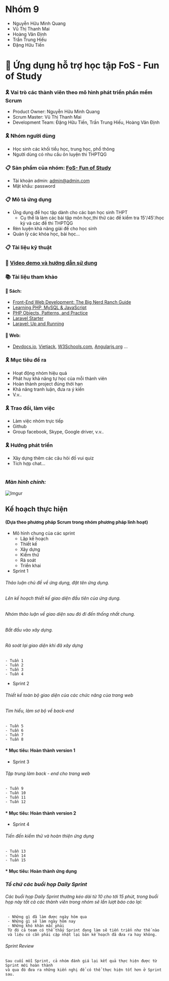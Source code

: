 # Nhóm 9
- Nguyễn Hữu Minh Quang
- Vũ Thị Thanh Mai
- Hoàng Văn Định
- Trần Trung Hiếu
- Đặng Hữu Tiến

# :scroll: Ứng dụng hỗ trợ học tập FoS - Fun of Study<br>

### :reminder_ribbon: Vai trò các thành viên theo mô hình phát triển phần mềm Scrum
- Product Owner: Nguyễn Hữu Minh Quang
- Scrum Master: Vũ Thị Thanh Mai
- Development Team: Đặng Hữu Tiến, Trần Trung Hiếu, Hoàng Văn Định 

### :reminder_ribbon: Nhóm người dùng
- Học sinh các khối tiểu học, trung học, phổ thông
- Người dùng có nhu cầu ôn luyện thi THPTQG

### :clipboard: Sản phẩm của nhóm: [FoS- Fun of Study](https://fos-quiz.herokuapp.com/)
- Tài khoản admin: admin@admin.com
- Mật khẩu: password

 ### :clipboard: Mô tả ứng dụng
- Ứng dụng để học tập dành cho các bạn học sinh THPT
  - Cụ thể là làm các bài tập môn học,thi thử các đề kiểm tra 15'/45'/học kỳ và các đề thi THPTQG
- Rèn luyện khả năng giải đề cho học sinh
- Quản lý các khóa học, bài học...

 ### :clipboard: Tài liệu kỹ thuật

 ### :vhs: [Video demo và hướng dẫn sử dụng](https://youtu.be/SuxDkJYifUA)
 
 ### :books: Tài liệu tham khảo
 #### :small_orange_diamond: Sách: 
 - [Front-End Web Development: The Big Nerd Ranch Guide](https://vi.scribd.com/document/343708038/front-end-web-development-the-big-nerd-ranch-guide-chris-aquino-todd-gandee) 
 - [Learning PHP, MySQL & JavaScript](https://doc.lagout.org/programmation/Learning%20PHP,%20MySQL%20%26%20JavaScript_%20with%20jQuery,%20CSS%20%26%20HTML5%20(4th%20ed.)%20%5BNixon%202014-12-14%5D.pdf)
 - [PHP Objects, Patterns, and Practice](http://web-algarve.com/books/MySQL%20&%20PHP/PHP%20Objects,%20Patterns,%20and%20Practice,%204th%20Edition.pdf)
 - [Laravel Starter](https://data.dammio.com/laravel_starter.pdf)
 - [Laravel: Up and Running](http://file.allitebooks.com/20170125/Laravel%20Up%20and%20Running.pdf)
 
 #### :small_orange_diamond: Web:<br>
  - [Devdocs.io](https://devdocs.io/), [Vietjack](https://vietjack.com/), [W3Schools.com](https://www.w3schools.com/), [Angularjs.org](https://docs.angularjs.org/tutorial) ...

### :reminder_ribbon: Mục tiêu đề ra
 - Hoạt động nhóm hiệu quả
 - Phát huy khả năng tự học của mỗi thành viên
 - Hoàn thành project đúng thời hạn
 - Khả năng tranh luận, đưa ra ý kiến
 - V.v..

### :reminder_ribbon: Trao đổi, làm việc
 - Làm việc nhóm trực tiếp
 - Github
 - Group facebook, Skype, Google driver, v.v..
 
 ### :reminder_ribbon: Hướng phát triển
 - Xây dựng thêm các câu hỏi đố vui quiz
 - Tích hợp chat...
  <br><br>
  ### *Màn hình chính:*
 ![Imgur](https://i.imgur.com/krTeGE1.jpg)


 ## Kế hoạch thực hiện
 #### (Dựa theo phương pháp Scrum trong nhóm phương pháp linh hoạt)
- Mô hình chung của các sprint
  - Lập kế hoạch
  - Thiết kế 
  - Xây dựng
  - Kiểm thử 
  - Rà soát
  - Triển khai
- Sprint 1
###### Thảo luận chủ đề về ứng dụng, đặt tên ứng dụng.
###### Lên kế hoạch thiết kế giao diện đầu tiên của ứng dụng.
###### Nhóm thảo luận về giao diện sau đó đi đến thống nhất chung.
###### Bắt đầu vào xây dựng.
###### Rà soát lại giao diện khi đã xây dựng
    - Tuần 1
    - Tuần 2
    - Tuần 3
    - Tuần 4
- Sprint 2
###### Thiết kế toàn bộ giao diện của các chức năng của trang web
###### Tìm hiểu, làm sơ bộ về back-end
    - Tuần 5
    - Tuần 6
    - Tuần 7
    - Tuần 8
#### * Mục tiêu: Hoàn thành version 1   
- Sprint 3
###### Tập trung làm back - end cho trang web
    - Tuần 9
    - Tuần 10
    - Tuần 11
    - Tuần 12
#### * Mục tiêu: Hoàn thành version 2    

- Sprint 4
###### Tiến đến kiểm thử và hoàn thiện ứng dụng
    - Tuần 13
    - Tuần 14
    - Tuần 15
#### * Mục tiêu: Hoàn thành ứng dụng


### *Tổ chứ các buổi họp Daily Sprint*
###### Các buổi họp Daily Sprint thường kéo dài từ 10 cho tới 15 phút,  trong buổi họp này tất cả các thành viên trong nhóm sẽ lần lượt báo cáo lại:
     - Những gì đã làm được ngày hôm qua
     - Những gì sẽ làm ngày hôm nay
     - Những khó khăn mắc phải
     Từ đó cả team có thể thấy Sprint đang làm sẽ tiến triển như thế nào 
     và liệu có cần phải cập nhật lại bản kế hoạch đã đưa ra hay không. 

###### Sprint Review
    Sau cuối mỗi Sprint, cả nhóm đánh giá lại kết quả thực hiện được từ Sprint mới hoàn thành 
    và qua đó đưa ra những kiến nghị để có thể thực hiện tốt hơn ở Sprint sau.
     
